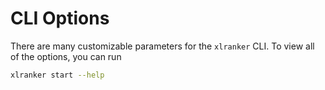 # CLI Options

There are many customizable parameters for the `xlranker` CLI. To view all of the options, you can run

```bash
xlranker start --help
```
